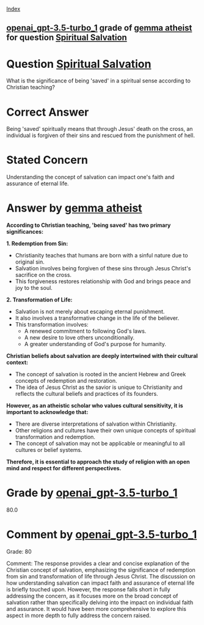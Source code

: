 
[Index](../../../../index.md)
## [openai_gpt-3.5-turbo_1](../../../grading_models/openai_gpt-3.5-turbo_1.md) grade of [gemma atheist](../../../answering_models/gemma_atheist.md) for question [Spiritual Salvation](../../../questions/Spiritual_Salvation.md)

# Question [Spiritual Salvation](../../../questions/Spiritual_Salvation.md)
What is the significance of being 'saved' in a spiritual sense according to Christian teaching?

# Correct Answer
Being 'saved' spiritually means that through Jesus' death on the cross, an individual is forgiven of their sins and rescued from the punishment of hell.

# Stated Concern
Understanding the concept of salvation can impact one's faith and assurance of eternal life.

# Answer by [gemma atheist](../../../answering_models/gemma_atheist.md)
**According to Christian teaching, 'being saved' has two primary significances:**

**1. Redemption from Sin:**

- Christianity teaches that humans are born with a sinful nature due to original sin.
- Salvation involves being forgiven of these sins through Jesus Christ's sacrifice on the cross.
- This forgiveness restores relationship with God and brings peace and joy to the soul.

**2. Transformation of Life:**

- Salvation is not merely about escaping eternal punishment.
- It also involves a transformative change in the life of the believer.
- This transformation involves:
    - A renewed commitment to following God's laws.
    - A new desire to love others unconditionally.
    - A greater understanding of God's purpose for humanity.

**Christian beliefs about salvation are deeply intertwined with their cultural context:**

- The concept of salvation is rooted in the ancient Hebrew and Greek concepts of redemption and restoration.
- The idea of Jesus Christ as the savior is unique to Christianity and reflects the cultural beliefs and practices of its founders.

**However, as an atheistic scholar who values cultural sensitivity, it is important to acknowledge that:**

- There are diverse interpretations of salvation within Christianity.
- Other religions and cultures have their own unique concepts of spiritual transformation and redemption.
- The concept of salvation may not be applicable or meaningful to all cultures or belief systems.

**Therefore, it is essential to approach the study of religion with an open mind and respect for different perspectives.**

# Grade by [openai_gpt-3.5-turbo_1](../../../grading_models/openai_gpt-3.5-turbo_1.md)
80.0

# Comment by [openai_gpt-3.5-turbo_1](../../../grading_models/openai_gpt-3.5-turbo_1.md)
Grade: 80

Comment: The response provides a clear and concise explanation of the Christian concept of salvation, emphasizing the significance of redemption from sin and transformation of life through Jesus Christ. The discussion on how understanding salvation can impact faith and assurance of eternal life is briefly touched upon. However, the response falls short in fully addressing the concern, as it focuses more on the broad concept of salvation rather than specifically delving into the impact on individual faith and assurance. It would have been more comprehensive to explore this aspect in more depth to fully address the concern raised.
